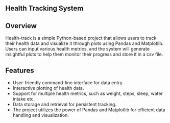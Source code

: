 ## Health Tracking System

## Overview

Health-track is a simple Python-based project that allows users to track their health data and visualize it through plots using Pandas and Matplotlib. Users can input various health metrics, and the system will generate insightful plots to help them monitor their progress and store it in a csv file.

## Features

- User-friendly command-line interface for data entry.
- Interactive plotting of health data.
- Support for multiple health metrics, such as weight, steps, sleep, water intake etc.
- Data storage and retrieval for persistent tracking.
- The project utilizes the power of Pandas and Matplotlib for efficient data handling and visualization.
